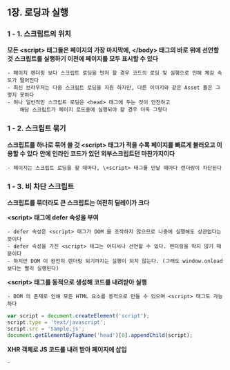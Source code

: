 

#

## 1장. 로딩과 실행

### 1 - 1. 스크립트의 위치
__모든 \<script\> 태그들은 페이지의 가장 마지막에, \</body\> 태그의 바로 위에 선언할 것__
__스크립트를 실행하기 이전에 페이지를 모두 표시할 수 있다__

    - 페이지 렌더링 보다 스크립트 로딩을 먼저 할 경우 코드의 로딩 및 실행으로 인해 체감 속도가 떨어진다
    - 최신 브라우저는 다중 스크립트 로딩을 지원 하지만, 다른 이미지와 같은 Asset 들은 그렇지 못하다
    - 허나 일반적인 스크립트 로딩은 <head> 태그에 두는 것이 안전하고 
        해당 스크립트가 페이지 로드중에 실행되야 할 경우 더욱 그렇다

### 1 - 2. 스크립트 묶기
__스크립트를 하나로 묶어 쓸 것 \<script\> 태그가 적을 수록 페이지를 빠르게 불러오고 이용할 수 있다__
__안에 인라인 코드가 있던 외부스크립트던 마찬가지이다__

    - 페이지는 스크립트 로딩을 할 때마다, \<script> 태그를 만날 때마다 렌더링이 차단된다

### 1 - 3. 비 차단 스크립트
__스크립트를 묶더라도 큰 스크립트는 여전히 딜레이가 크다__    

__\<script\> 태그에 defer 속성을 부여__

    - defer 속성은 <script> 태그가 DOM 을 조작하지 않으므로 나중에 실행해도 상관없다는 뜻이다
    - defer 속성을 가진 <script> 태그는 어디서나 선언할 수 있다. 렌더링을 막지 않기 때문이다
    - 하지만 DOM 이 완전히 렌더링 되기까지는 실행이 되지 않는다. (그래도 window.onload 보다는 빨리 실행된다)

__\<script\> 태그를 동적으로 생성해 코드를 내려받아 실행__
    
    - DOM 의 존재로 인해 모든 HTML 요소를 동적으로 만들 수 있으며 <script> 태그도 가능하다

````javascript
var script = document.createElement('script');
script.type = 'text/javascript';
script.src = 'sample.js';
document.getElementByTagName('head')[0].appendChild(script);
````

__XHR 객체로 JS 코드를 내려 받아 페이지에 삽입__

    - 